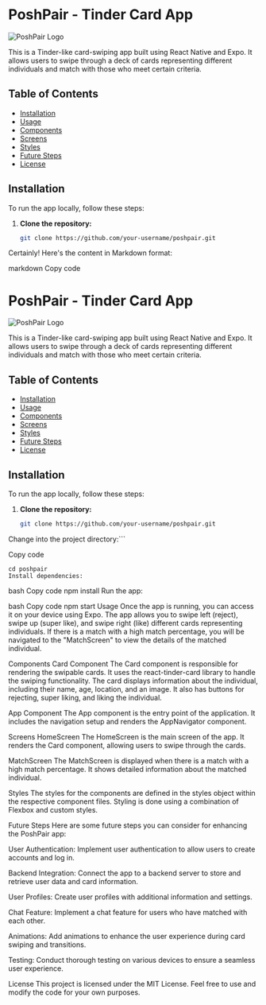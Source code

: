 # PoshPair - Tinder Card App

![PoshPair Logo](path/to/your/logo.png)

This is a Tinder-like card-swiping app built using React Native and Expo. It allows users to swipe through a deck of cards representing different individuals and match with those who meet certain criteria.

## Table of Contents

- [Installation](#installation)
- [Usage](#usage)
- [Components](#components)
- [Screens](#screens)
- [Styles](#styles)
- [Future Steps](#future-steps)
- [License](#license)

## Installation

To run the app locally, follow these steps:

1. **Clone the repository:**

   ```bash
   git clone https://github.com/your-username/poshpair.git


Certainly! Here's the content in Markdown format:

markdown
Copy code
# PoshPair - Tinder Card App

![PoshPair Logo](path/to/your/logo.png)

This is a Tinder-like card-swiping app built using React Native and Expo. It allows users to swipe through a deck of cards representing different individuals and match with those who meet certain criteria.

## Table of Contents

- [Installation](#installation)
- [Usage](#usage)
- [Components](#components)
- [Screens](#screens)
- [Styles](#styles)
- [Future Steps](#future-steps)
- [License](#license)

## Installation

To run the app locally, follow these steps:

1. **Clone the repository:**

   ```bash
   git clone https://github.com/your-username/poshpair.git
Change into the project directory:```


Copy code
```
cd poshpair
Install dependencies:
```

bash
Copy code
npm install
Run the app:

bash
Copy code
npm start
Usage
Once the app is running, you can access it on your device using Expo. The app allows you to swipe left (reject), swipe up (super like), and swipe right (like) different cards representing individuals. If there is a match with a high match percentage, you will be navigated to the "MatchScreen" to view the details of the matched individual.

Components
Card Component
The Card component is responsible for rendering the swipable cards. It uses the react-tinder-card library to handle the swiping functionality. The card displays information about the individual, including their name, age, location, and an image. It also has buttons for rejecting, super liking, and liking the individual.

App Component
The App component is the entry point of the application. It includes the navigation setup and renders the AppNavigator component.

Screens
HomeScreen
The HomeScreen is the main screen of the app. It renders the Card component, allowing users to swipe through the cards.

MatchScreen
The MatchScreen is displayed when there is a match with a high match percentage. It shows detailed information about the matched individual.

Styles
The styles for the components are defined in the styles object within the respective component files. Styling is done using a combination of Flexbox and custom styles.

Future Steps
Here are some future steps you can consider for enhancing the PoshPair app:

User Authentication: Implement user authentication to allow users to create accounts and log in.

Backend Integration: Connect the app to a backend server to store and retrieve user data and card information.

User Profiles: Create user profiles with additional information and settings.

Chat Feature: Implement a chat feature for users who have matched with each other.

Animations: Add animations to enhance the user experience during card swiping and transitions.

Testing: Conduct thorough testing on various devices to ensure a seamless user experience.

License
This project is licensed under the MIT License. Feel free to use and modify the code for your own purposes.